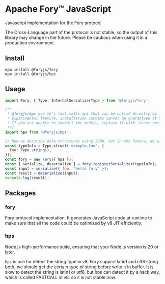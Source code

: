 # Apache Fory™ JavaScript

Javascript implementation for the Fory protocol.

The Cross-Language part of the protocol is not stable, so the output of this library may change in the future. Please be cautious when using it in a production environment.

## Install

```shell
npm install @foryjs/fory
npm install @foryjs/hps
```

## Usage

```Javascript
import Fory, { Type, InternalSerializerType } from '@foryjs/fory';

/**
 * @foryjs/hps use v8's fast-calls-api that can be called directly by jit, ensure that the version of Node is 20 or above.
 * Experimental feature, installation success cannot be guaranteed at this moment
 * If you are unable to install the module, replace it with `const hps = null;`
 **/
import hps from '@foryjs/hps';

// Now we describe data structures using JSON, but in the future, we will use more ways.
const typeInfo = Type.struct('example.foo', {
  foo: Type.string(),
});
const fory = new Fory({ hps });
const { serialize, deserialize } = fory.registerSerializer(typeInfo);
const input = serialize({ foo: 'hello fory' });
const result = deserialize(input);
console.log(result);
```

## Packages

### fory

Fory protocol implementation. It generates JavaScript code at runtime to make sure that all the code could be optimized by v8 JIT efficiently.

### hps

Node.js high-performance suite, ensuring that your Node.js version is 20 or later.

`hps` is use for detect the string type in v8. Fory support latin1 and utf8 string both, we should get the certain type of string before write it
in buffer. It is slow to detect the string is latin1 or utf8, but hps can detect it by a hack way, which is called FASTCALL in v8.
so it is not stable now.

